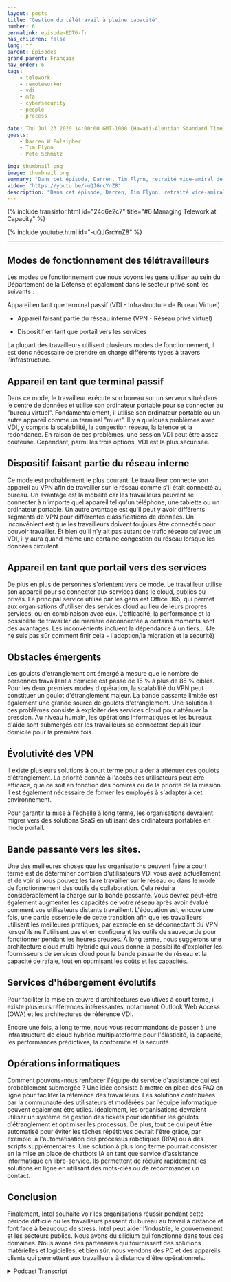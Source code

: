 ```yaml
---
layout: posts
title: "Gestion du télétravail à pleine capacité"
number: 6
permalink: episode-EDT6-fr
has_children: false
lang: fr
parent: Épisodes
grand_parent: Français
nav_order: 6
tags:
    - telework
    - remoteworker
    - vdi
    - mfa
    - cybersecurity
    - people
    - process

date: Thu Jul 23 2020 14:00:00 GMT-1000 (Hawaii-Aleutian Standard Time)
guests:
    - Darren W Pulsipher
    - Tim Flynn
    - Pete Schmitz

img: thumbnail.png
image: thumbnail.png
summary: "Dans cet épisode, Darren, Tim Flynn, retraité vice-amiral de la Marine, et Pete Schmitz, chargé de compte pour la Marine chez Intel, abordent la manière de gérer la croissance explosive des télétravailleurs due à la pandémie de Covid-19. Nous discutons des différents modes que les travailleurs peuvent utiliser pour travailler à distance tout en restant productifs : utilisation de l'appareil comme un terminal stupide, utilisation de l'appareil comme partie intégrante du réseau interne et utilisation de l'appareil comme un portail vers les services. Comprendre ces modes de fonctionnement peut aider à identifier les goulots d'étranglement qui peuvent entraver l'efficacité de votre équipe."
video: "https://youtu.be/-uQJGrcYnZ8"
description: "Dans cet épisode, Darren, Tim Flynn, retraité vice-amiral de la Marine, et Pete Schmitz, chargé de compte pour la Marine chez Intel, abordent la manière de gérer la croissance explosive des télétravailleurs due à la pandémie de Covid-19. Nous discutons des différents modes que les travailleurs peuvent utiliser pour travailler à distance tout en restant productifs : utilisation de l'appareil comme un terminal stupide, utilisation de l'appareil comme partie intégrante du réseau interne et utilisation de l'appareil comme un portail vers les services. Comprendre ces modes de fonctionnement peut aider à identifier les goulots d'étranglement qui peuvent entraver l'efficacité de votre équipe."
---
```


<div>
{% include transistor.html id="24d6e2c7" title="#6 Managing Telework at Capacity" %}

{% include youtube.html id="-uQJGrcYnZ8" %}
</div>

---

## Modes de fonctionnement des télétravailleurs

Les modes de fonctionnement que nous voyons les gens utiliser au sein du Département de la Défense et également dans le secteur privé sont les suivants :

Appareil en tant que terminal passif (VDI - Infrastructure de Bureau Virtuel)

* Appareil faisant partie du réseau interne (VPN - Réseau privé virtuel)

* Dispositif en tant que portail vers les services

La plupart des travailleurs utilisent plusieurs modes de fonctionnement, il est donc nécessaire de prendre en charge différents types à travers l'infrastructure.

## Appareil en tant que terminal passif

Dans ce mode, le travailleur exécute son bureau sur un serveur situé dans le centre de données et utilise son ordinateur portable pour se connecter au "bureau virtuel". Fondamentalement, il utilise son ordinateur portable ou un autre appareil comme un terminal "muet". Il y a quelques problèmes avec VDI, y compris la scalabilité, la congestion réseau, la latence et la redondance. En raison de ces problèmes, une session VDI peut être assez coûteuse. Cependant, parmi les trois options, VDI est la plus sécurisée.

## Dispositif faisant partie du réseau interne

Ce mode est probablement le plus courant. Le travailleur connecte son appareil au VPN afin de travailler sur le réseau comme s'il était connecté au bureau. Un avantage est la mobilité car les travailleurs peuvent se connecter à n'importe quel appareil tel qu'un téléphone, une tablette ou un ordinateur portable. Un autre avantage est qu'il peut y avoir différents segments de VPN pour différentes classifications de données. Un inconvénient est que les travailleurs doivent toujours être connectés pour pouvoir travailler. Et bien qu'il n'y ait pas autant de trafic réseau qu'avec un VDI, il y aura quand même une certaine congestion du réseau lorsque les données circulent.

## Appareil en tant que portail vers des services

De plus en plus de personnes s'orientent vers ce mode. Le travailleur utilise son appareil pour se connecter aux services dans le cloud, publics ou privés. Le principal service utilisé par les gens est Office 365, qui permet aux organisations d'utiliser des services cloud au lieu de leurs propres services, ou en combinaison avec eux. L'efficacité, la performance et la possibilité de travailler de manière déconnectée à certains moments sont des avantages. Les inconvénients incluent la dépendance à un tiers... (Je ne suis pas sûr comment finir cela - l'adoption/la migration et la sécurité)

## Obstacles émergents

Les goulots d'étranglement ont émergé à mesure que le nombre de personnes travaillant à domicile est passé de 15 % à plus de 85 % ciblés. Pour les deux premiers modes d'opération, la scalabilité du VPN peut constituer un goulot d'étranglement majeur. La bande passante limitée est également une grande source de goulots d'étranglement. Une solution à ces problèmes consiste à exploiter des services cloud pour atténuer la pression. Au niveau humain, les opérations informatiques et les bureaux d'aide sont submergés car les travailleurs se connectent depuis leur domicile pour la première fois.

## Évolutivité des VPN

Il existe plusieurs solutions à court terme pour aider à atténuer ces goulots d'étranglement. La priorité donnée à l'accès des utilisateurs peut être efficace, que ce soit en fonction des horaires ou de la priorité de la mission. Il est également nécessaire de former les employés à s'adapter à cet environnement.

Pour garantir la mise à l'échelle à long terme, les organisations devraient migrer vers des solutions SaaS en utilisant des ordinateurs portables en mode portail.

## Bande passante vers les sites.

Une des meilleures choses que les organisations peuvent faire à court terme est de déterminer combien d'utilisateurs VDI vous avez actuellement et de voir si vous pouvez les faire travailler sur le réseau ou dans le mode de fonctionnement des outils de collaboration. Cela réduira considérablement la charge sur la bande passante. Vous devrez peut-être également augmenter les capacités de votre réseau après avoir évalué comment vos utilisateurs distants travaillent. L'éducation est, encore une fois, une partie essentielle de cette transition afin que les travailleurs utilisent les meilleures pratiques, par exemple en se déconnectant du VPN lorsqu'ils ne l'utilisent pas et en configurant les outils de sauvegarde pour fonctionner pendant les heures creuses. À long terme, nous suggérons une architecture cloud multi-hybride qui vous donne la possibilité d'exploiter les fournisseurs de services cloud pour la bande passante du réseau et la capacité de rafale, tout en optimisant les coûts et les capacités.

## Services d'hébergement évolutifs

Pour faciliter la mise en œuvre d'architectures évolutives à court terme, il existe plusieurs références intéressantes, notamment Outlook Web Access (OWA) et les architectures de référence VDI.

Encore une fois, à long terme, nous vous recommandons de passer à une infrastructure de cloud hybride multiplateforme pour l'élasticité, la capacité, les performances prédictives, la conformité et la sécurité.

## Opérations informatiques

Comment pouvons-nous renforcer l'équipe du service d'assistance qui est probablement submergée ? Une idée consiste à mettre en place des FAQ en ligne pour faciliter la référence des travailleurs. Les solutions contribuées par la communauté des utilisateurs et modérées par l'équipe informatique peuvent également être utiles. Idéalement, les organisations devraient utiliser un système de gestion des tickets pour identifier les goulots d'étranglement et optimiser les processus. De plus, tout ce qui peut être automatisé pour éviter les tâches répétitives devrait l'être grâce, par exemple, à l'automatisation des processus robotiques (RPA) ou à des scripts supplémentaires. Une solution à plus long terme pourrait consister en la mise en place de chatbots IA en tant que service d'assistance informatique en libre-service. Ils permettent de réduire rapidement les solutions en ligne en utilisant des mots-clés ou de recommander un contact.

## Conclusion

Finalement, Intel souhaite voir les organisations réussir pendant cette période difficile où les travailleurs passent du bureau au travail à distance et font face à beaucoup de stress. Intel peut aider l'industrie, le gouvernement et les secteurs publics. Nous avons du silicium qui fonctionne dans tous ces domaines. Nous avons des partenaires qui fournissent des solutions matérielles et logicielles, et bien sûr, nous vendons des PC et des appareils clients qui permettent aux travailleurs à distance d'être opérationnels.



<details>
<summary> Podcast Transcript </summary>

<p></p>

</details>

